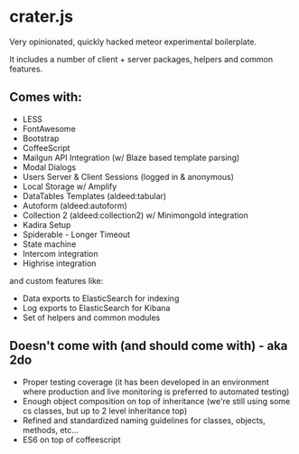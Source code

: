 # crater.js

Very opinionated, quickly hacked meteor experimental boilerplate.
 
It includes a number of client + server packages, helpers and common features.

## Comes with:

* LESS
* FontAwesome
* Bootstrap
* CoffeeScript
* Mailgun API Integration (w/ Blaze based template parsing)
* Modal Dialogs
* Users Server & Client Sessions (logged in & anonymous)
* Local Storage w/ Amplify
* DataTables Templates (aldeed:tabular)
* Autoform (aldeed:autoform)
* Collection 2 (aldeed:collection2) w/ MinimongoId integration
* Kadira Setup
* Spiderable - Longer Timeout
* State machine
* Intercom integration
* Highrise integration

and custom features like:

* Data exports to ElasticSearch for indexing
* Log exports to ElasticSearch for Kibana
* Set of helpers and common modules

## Doesn't come with (and should come with) - aka 2do

* Proper testing coverage (it has been developed in an environment where production and live monitoring is preferred to automated testing)
* Enough object composition on top of inheritance (we're still using some cs classes, but up to 2 level inheritance top)
* Refined and standardized naming guidelines for classes, objects, methods, etc...
* ES6 on top of coffeescript